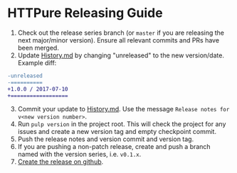# HTTPure Releasing Guide 

1. Check out the release series branch (or `master` if you are releasing the
   next major/minor version). Ensure all relevant commits and PRs have been
   merged.
2. Update [History.md](History.md) by changing "unreleased" to the new
   version/date.  Example diff:
```diff
-unreleased
-==========
+1.0.0 / 2017-07-10
+==================
```
3. Commit your update to [History.md](History.md). Use the message `Release
   notes for v<new version number>`.
4. Run `pulp version` in the project root. This will check the project for any
   issues and create a new version tag and empty checkpoint commit.
5. Push the release notes and version commit and version tag.
6. If you are pushing a non-patch release, create and push a branch named with
   the version series, i.e. `v0.1.x`.
7. [Create the release on github](https://github.com/cprussin/purescript-httpure/releases/new).

